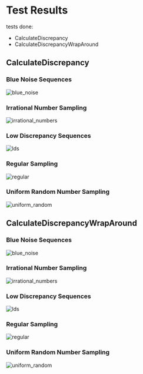 # Test Results
 tests done:
* CalculateDiscrepancy
* CalculateDiscrepancyWrapAround
## CalculateDiscrepancy
### Blue Noise Sequences
![blue_noise](../../../samples/_1d/blue_noise/CalculateDiscrepancy.png)  
### Irrational Number Sampling
![irrational_numbers](../../../samples/_1d/irrational_numbers/CalculateDiscrepancy.png)  
### Low Discrepancy Sequences
![lds](../../../samples/_1d/lds/CalculateDiscrepancy.png)  
### Regular Sampling
![regular](../../../samples/_1d/regular/CalculateDiscrepancy.png)  
### Uniform Random Number Sampling
![uniform_random](../../../samples/_1d/uniform_random/CalculateDiscrepancy.png)  
## CalculateDiscrepancyWrapAround
### Blue Noise Sequences
![blue_noise](../../../samples/_1d/blue_noise/CalculateDiscrepancyWrapAround.png)  
### Irrational Number Sampling
![irrational_numbers](../../../samples/_1d/irrational_numbers/CalculateDiscrepancyWrapAround.png)  
### Low Discrepancy Sequences
![lds](../../../samples/_1d/lds/CalculateDiscrepancyWrapAround.png)  
### Regular Sampling
![regular](../../../samples/_1d/regular/CalculateDiscrepancyWrapAround.png)  
### Uniform Random Number Sampling
![uniform_random](../../../samples/_1d/uniform_random/CalculateDiscrepancyWrapAround.png)  
